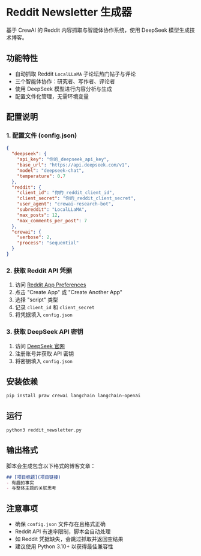 # Reddit Newsletter 生成器

基于 CrewAI 的 Reddit 内容抓取与智能体协作系统，使用 DeepSeek 模型生成技术博客。

## 功能特性

- 自动抓取 Reddit `LocalLLaMA` 子论坛热门帖子与评论
- 三个智能体协作：研究者、写作者、评论者
- 使用 DeepSeek 模型进行内容分析与生成
- 配置文件化管理，无需环境变量

## 配置说明

### 1. 配置文件 (config.json)

```json
{
  "deepseek": {
    "api_key": "你的_deepseek_api_key",
    "base_url": "https://api.deepseek.com/v1",
    "model": "deepseek-chat",
    "temperature": 0.7
  },
  "reddit": {
    "client_id": "你的_reddit_client_id",
    "client_secret": "你的_reddit_client_secret", 
    "user_agent": "crewai-research-bot",
    "subreddit": "LocalLLaMA",
    "max_posts": 12,
    "max_comments_per_post": 7
  },
  "crewai": {
    "verbose": 2,
    "process": "sequential"
  }
}
```

### 2. 获取 Reddit API 凭据

1. 访问 [Reddit App Preferences](https://www.reddit.com/prefs/apps)
2. 点击 "Create App" 或 "Create Another App"
3. 选择 "script" 类型
4. 记录 `client_id` 和 `client_secret`
5. 将凭据填入 `config.json`

### 3. 获取 DeepSeek API 密钥

1. 访问 [DeepSeek 官网](https://platform.deepseek.com/)
2. 注册账号并获取 API 密钥
3. 将密钥填入 `config.json`

## 安装依赖

```bash
pip install praw crewai langchain langchain-openai
```

## 运行

```bash
python3 reddit_newsletter.py
```

## 输出格式

脚本会生成包含以下格式的博客文章：

```markdown
## [项目标题](项目链接)
- 有趣的事实
- 与整体主题的关联思考
```

## 注意事项

- 确保 `config.json` 文件存在且格式正确
- Reddit API 有速率限制，脚本会自动处理
- 如 Reddit 凭据缺失，会跳过抓取并返回空结果
- 建议使用 Python 3.10+ 以获得最佳兼容性